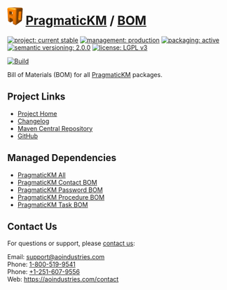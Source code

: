# [<img src="ao-logo.png" alt="AO Logo" width="35" height="40">](https://github.com/aoindustries) [PragmaticKM](https://github.com/aoindustries/pragmatickm) / [BOM](https://github.com/aoindustries/pragmatickm-bom)

[![project: current stable](https://pragmatickm.com/ao-badges/project-current-stable.svg)](https://aoindustries.com/life-cycle#project-current-stable)
[![management: production](https://pragmatickm.com/ao-badges/management-production.svg)](https://aoindustries.com/life-cycle#management-production)
[![packaging: active](https://pragmatickm.com/ao-badges/packaging-active.svg)](https://aoindustries.com/life-cycle#packaging-active)  
[![semantic versioning: 2.0.0](https://pragmatickm.com/ao-badges/semver-2.0.0.svg)](http://semver.org/spec/v2.0.0.html)
[![license: LGPL v3](https://pragmatickm.com/ao-badges/license-lgpl-3.0.svg)](https://www.gnu.org/licenses/lgpl-3.0)

[![Build](https://github.com/aoindustries/pragmatickm-bom/workflows/Build/badge.svg?branch=master)](https://github.com/aoindustries/pragmatickm-bom/actions?query=workflow%3ABuild)

Bill of Materials (BOM) for all [PragmaticKM](https://github.com/aoindustries/pragmatickm) packages.

## Project Links
* [Project Home](https://pragmatickm.com/bom/)
* [Changelog](https://pragmatickm.com/bom/changelog)
* [Maven Central Repository](https://search.maven.org/artifact/com.pragmatickm/pragmatickm-bom)
* [GitHub](https://github.com/aoindustries/pragmatickm-bom)

## Managed Dependencies
* [PragmaticKM All](https://github.com/aoindustries/pragmatickm-all)
* [PragmaticKM Contact BOM](https://github.com/aoindustries/pragmatickm-contact-bom)
* [PragmaticKM Password BOM](https://github.com/aoindustries/pragmatickm-password-bom)
* [PragmaticKM Procedure BOM](https://github.com/aoindustries/pragmatickm-procedure-bom)
* [PragmaticKM Task BOM](https://github.com/aoindustries/pragmatickm-task-bom)

## Contact Us
For questions or support, please [contact us](https://aoindustries.com/contact):

Email: [support@aoindustries.com](mailto:support@aoindustries.com)  
Phone: [1-800-519-9541](tel:1-800-519-9541)  
Phone: [+1-251-607-9556](tel:+1-251-607-9556)  
Web: https://aoindustries.com/contact
